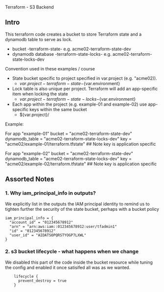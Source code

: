 Terraform - S3 Backend

## Intro

This terraform code creates a bucket  to store Terraform state and a dynamodb table to serve as lock.

- bucket <project>-terraform-state-<environment> e.g. acme02-terraform-state-dev
- dynamodb database <project>-terraform-state-locks-<environment> e.g. acme02-terraform-state-locks-dev


Convention used in these examples / course
- State bucket specific to project specified in var.project (e.g. "acme02)).
    - ${var.project}-terraform-state-${var.environment}   
- Lock table is also unique per project.  Terraform will add an app-specific item when locking the state
    - ${var.project}-terraform-state-locks-${var.environment}   
- Each app within the project (e.g. example-01 and example-02) use app-specific keys within the same bucket
    - ${var.project}/

Example:

For app  "example-01"
    bucket         = "acme02-terraform-state-dev"           
    dynamodb_table = "acme02-terraform-state-locks-dev"
    key            = "acme02/example-01/terraform.tfstate"  ## Note key is application specific

For app  "example-02"
    bucket         = "acme02-terraform-state-dev"           
    dynamodb_table = "acme02-terraform-state-locks-dev"
    key            = "acme02/example-02/terraform.tfstate"  ## Note key is application specific


## Assorted Notes
### 1. Why iam_principal_info in outputs?

We explicitly list in the outputs the IAM principal identity to remind us to tighten further the security of the state bucket, perhaps with a bucket policy

```
iam_principal_info = {
  "account_id" = "012345678912"
  "arn" = "arn:aws:iam::012345678912:user/tfadmin1"
  "id" = "012345678912"
  "user_id" = "AIDATSOPQRSTYOGP7LXWL"
}
```

### 2. s3 bucket lifecycle - what happens when we change

We disabled this part of the code inside the bucket resource while tuning the config and enabled it once satisifed all was as we wanted.

```
    lifecycle {
      prevent_destroy = true
    }
```
